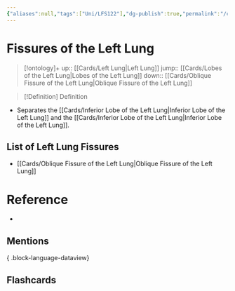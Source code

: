 ```yaml
---
{"aliases":null,"tags":["Uni/LFS122"],"dg-publish":true,"permalink":"/cards/fissures-of-the-left-lung/","dgPassFrontmatter":true}
---
```


# Fissures of the Left Lung

> [!ontology]+
> up:: [[Cards/Left Lung\|Left Lung]]
> jump:: [[Cards/Lobes of the Left Lung\|Lobes of the Left Lung]]
> down:: [[Cards/Oblique Fissure of the Left Lung\|Oblique Fissure of the Left Lung]]

> [!Definition] Definition
> 

- Separates the [[Cards/Inferior Lobe of the Left Lung\|Inferior Lobe of the Left Lung]] and the [[Cards/Inferior Lobe of the Left Lung\|Inferior Lobe of the Left Lung]].

## List of Left Lung Fissures
- [[Cards/Oblique Fissure of the Left Lung\|Oblique Fissure of the Left Lung]]

# Reference
- 

## Mentions

{ .block-language-dataview}

## Flashcards
